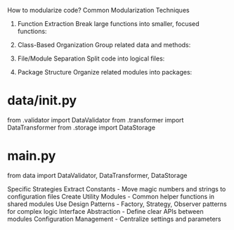How to modularize code?
Common Modularization Techniques
1. Function Extraction
Break large functions into smaller, focused functions:

2. Class-Based Organization
Group related data and methods:

3. File/Module Separation
Split code into logical files:

4. Package Structure
Organize related modules into packages:

# data/__init__.py
from .validator import DataValidator
from .transformer import DataTransformer
from .storage import DataStorage

# main.py
from data import DataValidator, DataTransformer, DataStorage


Specific Strategies
Extract Constants - Move magic numbers and strings to configuration files
Create Utility Modules - Common helper functions in shared modules
Use Design Patterns - Factory, Strategy, Observer patterns for complex logic
Interface Abstraction - Define clear APIs between modules
Configuration Management - Centralize settings and parameters
